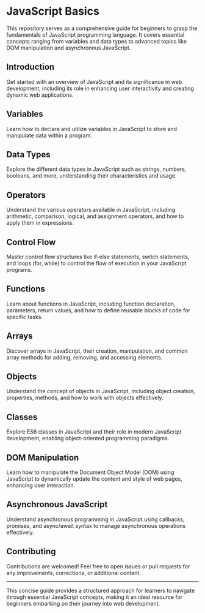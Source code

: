 # JavaScript Basics

This repository serves as a comprehensive guide for beginners to grasp the fundamentals of JavaScript programming language. It covers essential concepts ranging from variables and data types to advanced topics like DOM manipulation and asynchronous JavaScript.

## Introduction

Get started with an overview of JavaScript and its significance in web development, including its role in enhancing user interactivity and creating dynamic web applications.

## Variables

Learn how to declare and utilize variables in JavaScript to store and manipulate data within a program.

## Data Types

Explore the different data types in JavaScript such as strings, numbers, booleans, and more, understanding their characteristics and usage.

## Operators

Understand the various operators available in JavaScript, including arithmetic, comparison, logical, and assignment operators, and how to apply them in expressions.

## Control Flow

Master control flow structures like if-else statements, switch statements, and loops (for, while) to control the flow of execution in your JavaScript programs.

## Functions

Learn about functions in JavaScript, including function declaration, parameters, return values, and how to define reusable blocks of code for specific tasks.

## Arrays

Discover arrays in JavaScript, their creation, manipulation, and common array methods for adding, removing, and accessing elements.

## Objects

Understand the concept of objects in JavaScript, including object creation, properties, methods, and how to work with objects effectively.

## Classes

Explore ES6 classes in JavaScript and their role in modern JavaScript development, enabling object-oriented programming paradigms.

## DOM Manipulation

Learn how to manipulate the Document Object Model (DOM) using JavaScript to dynamically update the content and style of web pages, enhancing user interaction.

## Asynchronous JavaScript

Understand asynchronous programming in JavaScript using callbacks, promises, and async/await syntax to manage asynchronous operations effectively.

## Contributing

Contributions are welcomed! Feel free to open issues or pull requests for any improvements, corrections, or additional content.

---
This concise guide provides a structured approach for learners to navigate through essential JavaScript concepts, making it an ideal resource for beginners embarking on their journey into web development.
